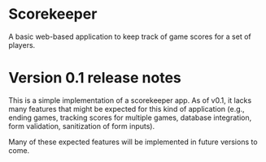 Scorekeeper
===========

A basic web-based application to keep track of game scores for a set of players.


Version 0.1 release notes
=========================
This is a simple implementation of a scorekeeper app. As of v0.1, it lacks many features that might be expected for this
kind of application (e.g., ending games, tracking scores for multiple games, database integration, form validation, 
sanitization of form inputs).

Many of these expected features will be implemented in future versions to come.
